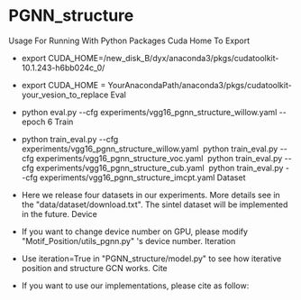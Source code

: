 # PGNN_structure
Usage For Running With Python
Packages
Cuda Home To Export

* export CUDA_HOME=/new_disk_B/dyx/anaconda3/pkgs/cudatoolkit-10.1.243-h6bb024c_0/

* export CUDA_HOME = YourAnacondaPath/anaconda3/pkgs/cudatoolkit-your_vesion_to_replace
Eval

* python eval.py --cfg experiments/vgg16_pgnn_structure_willow.yaml --epoch 6
Train

* python train_eval.py --cfg experiments/vgg16_pgnn_structure_willow.yaml ​ python train_eval.py --cfg experiments/vgg16_pgnn_structure_voc.yaml ​ python train_eval.py --cfg experiments/vgg16_pgnn_structure_cub.yaml ​ python train_eval.py --cfg experiments/vgg16_pgnn_structure_imcpt.yaml
Dataset

* Here we release four datasets in our experiments. More details see in the "data/dataset/download.txt". The sintel dataset will be implemented in the future.
Device

* If you want to change device number on GPU, please modify "Motif_Position/utils_pgnn.py" 's device number.
Iteration

* Use iteration=True in "PGNN_structure/model.py" to see how iterative position and structure GCN works.
Cite

* If you want to use our implementations, please cite as follow:
